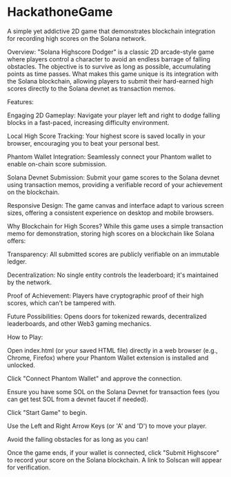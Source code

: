 # HackathoneGame

A simple yet addictive 2D game that demonstrates blockchain integration for recording high scores on the Solana network.

Overview:
"Solana Highscore Dodger" is a classic 2D arcade-style game where players control a character to avoid an endless barrage of falling obstacles. The objective is to survive as long as possible, accumulating points as time passes. What makes this game unique is its integration with the Solana blockchain, allowing players to submit their hard-earned high scores directly to the Solana devnet as transaction memos.

Features:

Engaging 2D Gameplay: Navigate your player left and right to dodge falling blocks in a fast-paced, increasing difficulty environment.

Local High Score Tracking: Your highest score is saved locally in your browser, encouraging you to beat your personal best.

Phantom Wallet Integration: Seamlessly connect your Phantom wallet to enable on-chain score submission.

Solana Devnet Submission: Submit your game scores to the Solana devnet using transaction memos, providing a verifiable record of your achievement on the blockchain.

Responsive Design: The game canvas and interface adapt to various screen sizes, offering a consistent experience on desktop and mobile browsers.

Why Blockchain for High Scores?
While this game uses a simple transaction memo for demonstration, storing high scores on a blockchain like Solana offers:

Transparency: All submitted scores are publicly verifiable on an immutable ledger.

Decentralization: No single entity controls the leaderboard; it's maintained by the network.

Proof of Achievement: Players have cryptographic proof of their high scores, which can't be tampered with.

Future Possibilities: Opens doors for tokenized rewards, decentralized leaderboards, and other Web3 gaming mechanics.

How to Play:

Open index.html (or your saved HTML file) directly in a web browser (e.g., Chrome, Firefox) where your Phantom Wallet extension is installed and unlocked.

Click "Connect Phantom Wallet" and approve the connection.

Ensure you have some SOL on the Solana Devnet for transaction fees (you can get test SOL from a devnet faucet if needed).

Click "Start Game" to begin.

Use the Left and Right Arrow Keys (or 'A' and 'D') to move your player.

Avoid the falling obstacles for as long as you can!

Once the game ends, if your wallet is connected, click "Submit Highscore" to record your score on the Solana blockchain. A link to Solscan will appear for verification.
